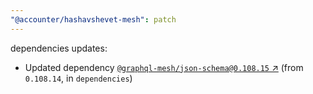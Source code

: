 ```yaml
---
"@accounter/hashavshevet-mesh": patch
---
```

dependencies updates:
  - Updated dependency [`@graphql-mesh/json-schema@0.108.15` ↗︎](https://www.npmjs.com/package/@graphql-mesh/json-schema/v/0.108.15) (from `0.108.14`, in `dependencies`)
